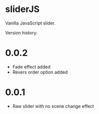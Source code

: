 # sliderJS
Vanilla JavaScript slider.

Version history:

# 0.0.2
- Fade effect added
- Revers order option added

# 0.0.1
- Raw slider with no scene change effect

